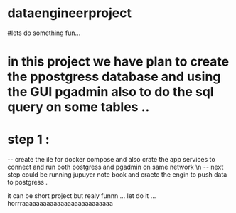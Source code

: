 # dataengineerproject

#lets do something fun...

# in this project we have plan to create the ppostgress database and using the GUI pgadmin also to do the sql query on some tables .. 


# step 1 : 
   -- create the ile for docker compose and also crate the app services to connect and run both postgress and pgadmin on same network \n
   -- next step could be running jupuyer note book and craete the engin to push data to postgress . 

   it can be short project but realy funnn ... let do it ... horrraaaaaaaaaaaaaaaaaaaaaaaaaa
   
